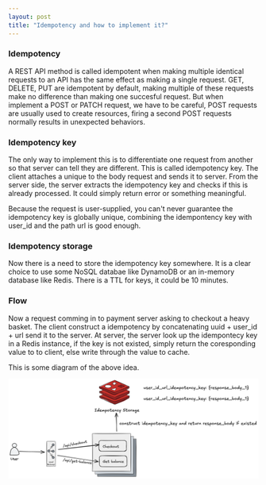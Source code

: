 ```yaml
---
layout: post
title: "Idempotency and how to implement it?"
---
```


### Idempotency
A REST API method is called idempotent when making multiple identical requests to an API has the same effect as making a single request. GET, DELETE, PUT are idempotent by default, making multiple of these requests make no difference than making one succesful
  request. But when implement a POST or PATCH request, we have to be careful, POST requests are usually used to create resources, firing a second POST requests normally results in unexpected behaviors.

### Idempotency key
The only way to implement this is to differentiate one request from another so that server can tell they are different. This is 
called idempotency key. The client attaches a unique to the body request and sends it to server. From the server side, the server 
extracts the idempotency key and checks if this is already processed. It could simply return error or something meaningful.

Because the request is user-supplied, you can't never guarantee the idempotency key is globally unique, combining the idempontency key with user_id and the path url is good enough.

### Idempotency storage
Now there is a need to store the idempotency key somewhere. It is a clear choice to use some NoSQL databae like DynamoDB or an 
in-memory database like Redis. There is a TTL for keys, it could be 10 minutes.

### Flow
Now a request comming in to payment server asking to checkout a heavy basket. The client construct a idempotency by concatenating uuid + user_id + url send it to the server. At server, the server look up the idempontecy key in a Redis instance, if the key is not existed, simply return the coresponding value to to client, else write through the value to cache.

This is some diagram of the above idea.

<img src="https://raw.githubusercontent.com/quynhdinh/quynhdinh.github.io/refs/heads/master/img/idempotency.png" width="600">
